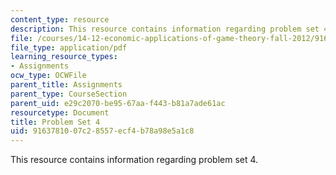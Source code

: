 ```yaml
---
content_type: resource
description: This resource contains information regarding problem set 4.
file: /courses/14-12-economic-applications-of-game-theory-fall-2012/9163781007c28557ecf4b78a98e5a1c8_MIT14_12F12_pset4.pdf
file_type: application/pdf
learning_resource_types:
- Assignments
ocw_type: OCWFile
parent_title: Assignments
parent_type: CourseSection
parent_uid: e29c2070-be95-67aa-f443-b81a7ade61ac
resourcetype: Document
title: Problem Set 4
uid: 91637810-07c2-8557-ecf4-b78a98e5a1c8
---
```

This resource contains information regarding problem set 4.

